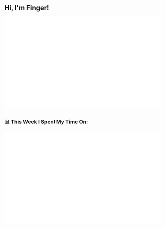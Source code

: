<h2> Hi, I'm Finger!</h2>

<img align="right" src="https://raw.githubusercontent.com/spianmo/github-stats/master/generated/overview.svg#gh-light-mode-only">

<!-- <img align="right" height="160em" src="https://github-readme-stats-eight-theta.vercel.app/api/top-langs/?username=spianmo&layout=compact&langs_count=8&theme=algolia"/>	 -->
	
```go
package main

type Me struct {
	Name   string
	Job    string
	Code   string
	Skills string
}

func main() {
	me := &Me{
		Name:   "Finger",
		Job:    "Client-side Engineer",
		Code:   "Java and C++ and Others",
		Skills: "Android Security NLP ^o^",
	}
	_ = me
}
```


<h3>📊 This Week I Spent My Time On:</h3>
<img align='right' src="https://raw.githubusercontent.com/spianmo/github-stats/master/generated/languages.svg#gh-light-mode-only">

<!--START_SECTION:waka-->

```text
Vue.js                   7 hrs 43 mins   ██████████████░░░░░░░░░░░   55.85 %
TypeScript               2 hrs 40 mins   █████░░░░░░░░░░░░░░░░░░░░   19.37 %
JavaScript               1 hr 56 mins    ███▓░░░░░░░░░░░░░░░░░░░░░   14.09 %
AlibabaCloudROS (JSON)   34 mins         █░░░░░░░░░░░░░░░░░░░░░░░░   04.14 %
JSON                     21 mins         ▓░░░░░░░░░░░░░░░░░░░░░░░░   02.59 %
Python                   16 mins         ▒░░░░░░░░░░░░░░░░░░░░░░░░   01.99 %
```

<!--END_SECTION:waka-->
